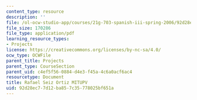 ```yaml
---
content_type: resource
description: ''
file: /ol-ocw-studio-app/courses/21g-703-spanish-iii-spring-2006/92d28ec77d12ba857c35778025bf651a_MIT21G_703S06_rafael.pdf
file_size: 170286
file_type: application/pdf
learning_resource_types:
- Projects
license: https://creativecommons.org/licenses/by-nc-sa/4.0/
ocw_type: OCWFile
parent_title: Projects
parent_type: CourseSection
parent_uid: c4ef5f56-0884-d4e3-f45a-4c6a0acf6ac4
resourcetype: Document
title: Rafael Seiz Ortiz MITUPV
uid: 92d28ec7-7d12-ba85-7c35-778025bf651a
---
```

